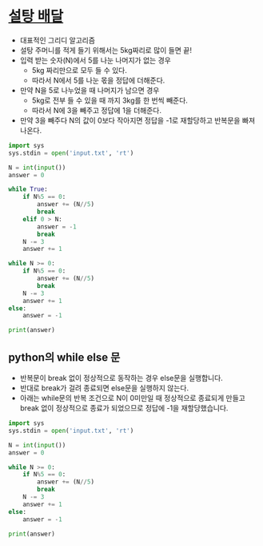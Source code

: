 # [설탕 배달](https://www.acmicpc.net/problem/2839)
- 대표적인 그리디 알고리즘
- 설탕 주머니를 적게 들기 위해서는 5kg짜리로 많이 들면 끝!
- 입력 받는 숫자(N)에서 5를 나눈 나머지가 없는 경우 
    - 5kg 짜리만으로 모두 들 수 있다.
    - 따라서 N에서 5를 나눈 몫을 정답에 더해준다.
- 만약 N을 5로 나누었을 때 나머지가 남으면 경우
    - 5kg로 전부 들 수 있을 때 까지 3kg를 한 번씩 빼준다.
    - 따라서 N에 3을 빼주고 정답에 1을 더해준다.
- 만약 3을 빼주다 N의 값이 0보다 작아지면 정답을 -1로 재할당하고 반복문을 빠져나온다.

```python
import sys
sys.stdin = open('input.txt', 'rt')

N = int(input())
answer = 0

while True:
    if N%5 == 0:
        answer += (N//5)
        break
    elif 0 > N:
        answer = -1
        break
    N -= 3
    answer += 1

while N >= 0:
    if N%5 == 0:
        answer += (N//5)
        break
    N -= 3
    answer += 1
else:
    answer = -1

print(answer)
```

## python의 while else 문
- 반복문이 break 없이 정상적으로 동작하는 경우 else문을 실행합니다.
- 반대로 break가 걸려 종료되면 else문을 실행하지 않는다.
- 아래는 while문의 반복 조건으로 N이 0미만일 때 정상적으로 종료되게 만들고 break 없이 정상적으로 종료가 되었으므로 정답에 -1을 재할당했습니다.
```python
import sys
sys.stdin = open('input.txt', 'rt')

N = int(input())
answer = 0

while N >= 0:
    if N%5 == 0:
        answer += (N//5)
        break
    N -= 3
    answer += 1
else:
    answer = -1

print(answer)
```